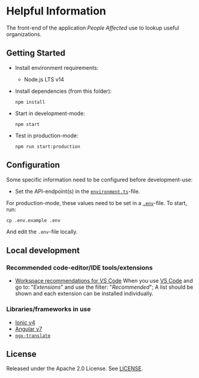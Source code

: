 # Helpful Information

The front-end of the application _People Affected_ use to lookup useful organizations.

## Getting Started

- Install environment requirements:

  - Node.js LTS v14

- Install dependencies (from this folder):

      npm install

- Start in development-mode:

      npm start

- Test in production-mode:

      npm run start:production

## Configuration

Some specific information need to be configured before development-use:

- Set the API-endpoint(s) in the [`environment.ts`](./src/environments/environment.ts)-file.

For production-mode, these values need to be set in a [`.env`](.env.example)-file. To start, run:

    cp .env.example .env

And edit the `.env`-file locally.

## Local development

### Recommended code-editor/IDE tools/extensions

- [Workspace recommendations for VS Code](.vscode/extensions.json)
  When you use [VS Code](https://code.visualstudio.com/) and go to: "_Extensions_" and use the filter: "_Recommended_";
  A list should be shown and each extension can be installed individually.

### Libraries/frameworks in use

- [Ionic v4](https://ionicframework.com/docs/v4/)
- [Angular v7](https://v7.angular.io/docs/)
- [`ngx-translate`](https://github.com/ngx-translate/core#readme)

## License

Released under the Apache 2.0 License. See [LICENSE](./LICENSE).
